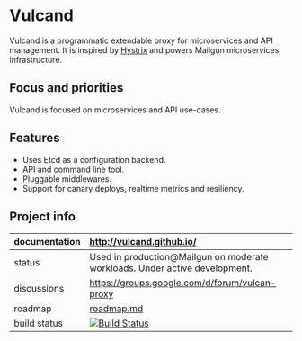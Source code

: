 Vulcand
=======

Vulcand is a programmatic extendable proxy for microservices and API management.
It is inspired by [Hystrix](https://github.com/Netflix/Hystrix) and powers Mailgun microservices infrastructure.

Focus and priorities
--------------------
Vulcand is focused on microservices and API use-cases.

Features
--------

* Uses Etcd as a configuration backend.
* API and command line tool.
* Pluggable middlewares.
* Support for canary deploys, realtime metrics and resiliency.

Project info
------------

| documentation | http://vulcand.github.io/                                   |
| :------------- |:-----------------------------------------------------------------|
| status        | Used in production@Mailgun on moderate workloads.  Under active development.              |
| discussions   | https://groups.google.com/d/forum/vulcan-proxy                  |
| roadmap       | [roadmap.md](ROADMAP.md)                  |
| build status  | [![Build Status](https://travis-ci.org/vulcand/vulcand.svg?branch=master)](https://travis-ci.org/vulcand/vulcand) |

